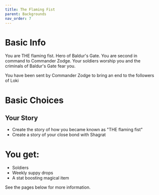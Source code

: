 ```yaml
---
title: The Flaming Fist
parent: Backgrounds
nav_order: 7
---
```


# Basic Info

You are THE flaming fist. Hero of Baldur's Gate. You are second in command to Commander Zodge. Your soldiers worship you and the criminals of Baldur's Gate fear you.

You have been sent by Commander Zodge to bring an end to the followers of Loki

# Basic Choices

## Your Story
* Create the story of how you became known as "THE flaming fist"
* Create a story of your close bond with Shagrat

# You get:
* Soldiers
* Weekly suppy drops
* A stat boosting magical item


See the pages below for more information. 